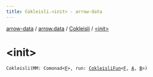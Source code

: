 ```yaml
---
title: Cokleisli.<init> - arrow-data
---
```


[arrow-data](../../index.html) / [arrow.data](../index.html) / [Cokleisli](index.html) / [&lt;init&gt;](./-init-.html)

# &lt;init&gt;

`Cokleisli(MM: Comonad<`[`F`](index.html#F)`>, run: `[`CokleisliFun`](../-cokleisli-fun.html)`<`[`F`](index.html#F)`, `[`A`](index.html#A)`, `[`B`](index.html#B)`>)`